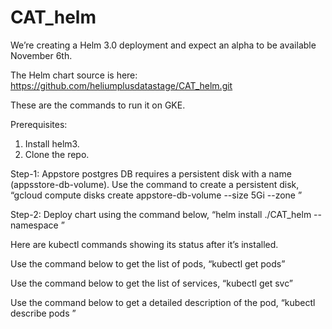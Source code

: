 # CAT_helm
We’re creating a Helm 3.0 deployment and expect an alpha to be available November 6th.

The Helm chart source is here:
https://github.com/heliumplusdatastage/CAT_helm.git

These are the commands to run it on GKE.

Prerequisites: 
1) Install helm3.
2) Clone the repo.

Step-1: Appstore postgres DB requires a persistent disk with a name (appsstore-db-volume). Use the command to create a persistent disk,
“gcloud compute disks create appstore-db-volume --size 5Gi --zone <Cluster zone>”

Step-2: Deploy chart using the command below,
“helm install <Name> ./CAT_helm --namespace <desired namespace>”

Here are kubectl commands showing its status after it’s installed.

Use the command below to get the list of pods,
“kubectl get pods”

Use the command below to get the list of services,
“kubectl get svc”

Use the command below to get a detailed description of the pod,
“kubectl describe pods <name of the pod>”
